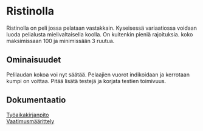 # Ristinolla

Ristinolla on peli jossa pelataan vastakkain. Kyseisessä variaatiossa voidaan luoda pelialusta mielivaltaisella koolla. On kuitenkin pieniä rajoituksia. koko maksimissaan 100 ja minimissään 3 ruutua.

## Ominaisuudet
Pelilaudan kokoa voi nyt säätää. Pelaajien vuorot indikoidaan ja kerrotaan kumpi on voittaa. Pitää lisätä testejä ja korjata testien toimivuus.

## Dokumentaatio
[Työaikakirjanpito](https://github.com/msiivone/ot-harjoitustyo/blob/master/dokumentaatio/tuntikirjanpito.md)  
[Vaatimusmäärittely](https://github.com/msiivone/ot-harjoitustyo/blob/master/dokumentaatio/vaatimusmaarittely.md)
